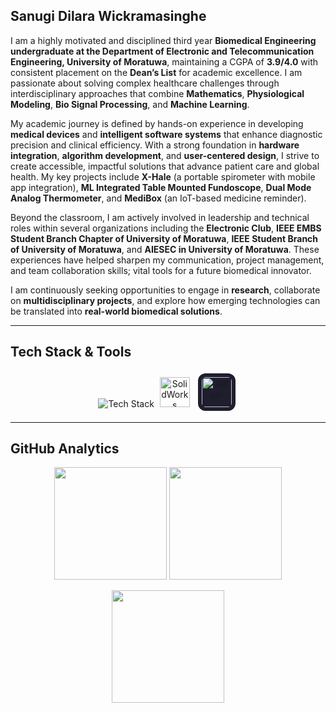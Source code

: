 ## Sanugi Dilara Wickramasinghe

I am a highly motivated and disciplined third year **Biomedical Engineering undergraduate at the Department of Electronic and Telecommunication Engineering, University of Moratuwa**, maintaining a CGPA of **3.9/4.0** with consistent placement on the **Dean’s List** for academic excellence. I am passionate about solving complex healthcare challenges through interdisciplinary approaches that combine **Mathematics**, **Physiological Modeling**, **Bio Signal Processing**, and **Machine Learning**.

My academic journey is defined by hands-on experience in developing **medical devices** and **intelligent software systems** that enhance diagnostic precision and clinical efficiency. With a strong foundation in **hardware integration**, **algorithm development**, and **user-centered design**, I strive to create accessible, impactful solutions that advance patient care and global health. My key projects include **X-Hale** (a portable spirometer with mobile app integration), **ML Integrated Table Mounted Fundoscope**, **Dual Mode Analog Thermometer**, and **MediBox** (an IoT-based medicine reminder).

Beyond the classroom, I am actively involved in leadership and technical roles within several organizations including the **Electronic Club**, **IEEE EMBS Student Branch Chapter of University of Moratuwa**, **IEEE Student Branch of University of Moratuwa**, and **AIESEC in University of Moratuwa**. These experiences have helped sharpen my communication, project management, and team collaboration skills; vital tools for a future biomedical innovator.

I am continuously seeking opportunities to engage in **research**, collaborate on **multidisciplinary projects**, and explore how emerging technologies can be translated into **real-world biomedical solutions**.

---

## Tech Stack & Tools

<p align="center">
  <img src="https://skillicons.dev/icons?i=python,cpp,dart,matlab,flutter,tensorflow,opencv,arduino,raspberrypi,nodejs,latex,vscode" alt="Tech Stack" />
  <img src="https://drive.google.com/uc?export=view&id=1h2f5l6dy2Afy4Ss6IyGLMbM1FGF7OXP-" width="1" alt="spacer" />
  <img src="https://drive.google.com/uc?export=view&id=1IHV-03e9Kpcxy7mrv1J9KlzkX9gCxzFD"
     height="48"
     alt="SolidWorks" />
  <img src="https://drive.google.com/uc?export=view&id=1h2f5l6dy2Afy4Ss6IyGLMbM1FGF7OXP-" width="1" alt="spacer" />
  <img src="https://drive.google.com/uc?export=view&id=19GvI3RjVH8Na2DmMGR0rlvK4LLp_JRv1" 
     width="48" 
     style="margin: 4px; border-radius: 12px; background-color: #1e1e2f; padding: 6px;" 
     alt="Altium" />
</p>

---

## GitHub Analytics

<p align="center">
  <img src="https://github-readme-stats.vercel.app/api?username=Sanugiw&show_icons=true&theme=radical" height="180" />
  <img src="https://github-readme-stats.vercel.app/api/top-langs/?username=Sanugiw&layout=compact&theme=radical" height="180" />
</p>

<p align="center">
  <img src="https://streak-stats.demolab.com?user=Sanugiw&theme=radical&hide_border=false" height="180" />
</p>


